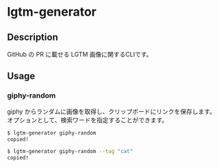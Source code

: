 # lgtm-generator

## Description

GitHub の PR に載せる LGTM 画像に関するCLIです。

## Usage

### giphy-random

giphy からランダムに画像を取得し、クリップボードにリンクを保存します。
オプションとして、検索ワードを指定することができます。

```bash
$ lgtm-generator giphy-random
copied!
```

```bash
$ lgtm-generator giphy-random --tag "cat"
copied!
```
